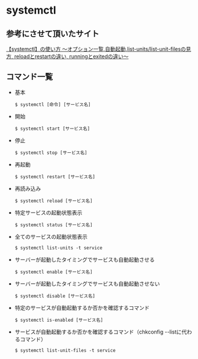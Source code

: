 # systemctl
## 参考にさせて頂いたサイト
[【systemctl】の使い方 〜オプション一覧,自動起動,list-units/list-unit-filesの見方, reloadとrestartの違い, runningとexitedの違い〜](https://milestone-of-se.nesuke.com/sv-basic/linux-basic/systemctl/#:~:text=%E3%81%AE%E3%81%9F%E3%82%81%E3%81%AB-,systemctl%20%E3%82%B3%E3%83%9E%E3%83%B3%E3%83%89%E3%81%A8%E3%81%AF,%E3%82%92%E3%82%B3%E3%83%B3%E3%83%88%E3%83%AD%E3%83%BC%E3%83%AB%E3%81%99%E3%82%8B%E3%82%B3%E3%83%9E%E3%83%B3%E3%83%89%E3%81%A7%E3%81%99%E3%80%82a)
## コマンド一覧
- 基本

  `$ systemctl [命令] [サービス名]`

- 開始

  `$ systemctl start [サービス名]`
  
- 停止

  `$ systemctl stop [サービス名]`

- 再起動

  `$ systemctl restart [サービス名]`

- 再読み込み

  `$ systemctl reload [サービス名]`

- 特定サービスの起動状態表示

  `$ systemctl status [サービス名]`

- 全てのサービスの起動状態表示

  `$ systemctl list-units -t service`

- サーバーが起動したタイミングでサービスも自動起動させる

  `$ systemctl enable [サービス名]`

- サーバーが起動したタイミングでサービスも自動起動させない

  `$ systemctl disable [サービス名]`

- 特定のサービスが自動起動するか否かを確認するコマンド

  `$ systemctl is-enabled [サービス名]`

- サービスが自動起動するか否かを確認するコマンド（chkconfig --listに代わるコマンド）

  `$ systemctl list-unit-files -t service`
